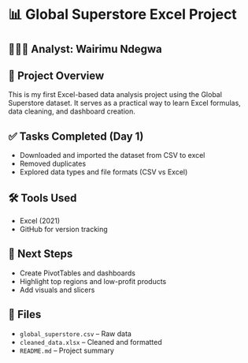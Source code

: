 # 📊 Global Superstore Excel Project

## 👩🏽‍💻 Analyst: Wairimu Ndegwa

## 📝 Project Overview
This is my first Excel-based data analysis project using the Global Superstore dataset. It serves as a practical way to learn Excel formulas, data cleaning, and dashboard creation.

## ✅ Tasks Completed (Day 1)
- Downloaded and imported the dataset from CSV to excel
- Removed duplicates
- Explored data types and file formats (CSV vs Excel)

## 🛠 Tools Used
- Excel (2021)
- GitHub for version tracking

## 📌 Next Steps
- Create PivotTables and dashboards
- Highlight top regions and low-profit products
- Add visuals and slicers

## 📁 Files
- `global_superstore.csv` – Raw data
- `cleaned_data.xlsx` – Cleaned and formatted
- `README.md` – Project summary
